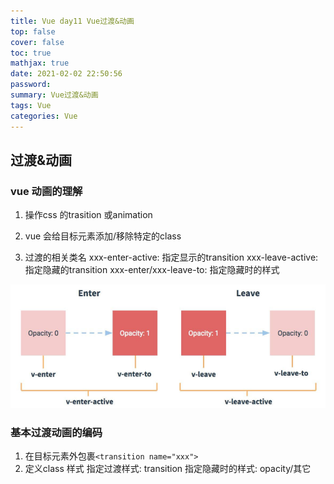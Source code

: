 ```yaml
---
title: Vue day11 Vue过渡&动画
top: false
cover: false
toc: true
mathjax: true
date: 2021-02-02 22:50:56
password:
summary: Vue过渡&动画
tags: Vue
categories: Vue
---
```


## 过渡&动画

### vue 动画的理解

1. 操作css 的trasition 或animation

2. vue 会给目标元素添加/移除特定的class

3. 过渡的相关类名
   xxx-enter-active: 指定显示的transition
   xxx-leave-active: 指定隐藏的transition
   xxx-enter/xxx-leave-to: 指定隐藏时的样式

![image-20210203130902220](Vue-day11/image-20210203130902220.png)

### 基本过渡动画的编码

1. 在目标元素外包裹`<transition name="xxx">`
2. 定义class 样式
   指定过渡样式: transition
   指定隐藏时的样式: opacity/其它